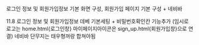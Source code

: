 로그인 정보 및 회원가입정보 기본 화면 구성, 회원가입 페이지 기본 구성 + 네비바 


11.8 로그인 정보 및 회원가입정보 데베 기본세팅 + 비밀번호확인칸 기능추가 (임시로 로고는 home.html{로그인창} 마이페이지아이콘은 sign_up.html{회원가입창}으로 연결)
네비바 단무지는 태우형꺼랑 합쳐야됨
